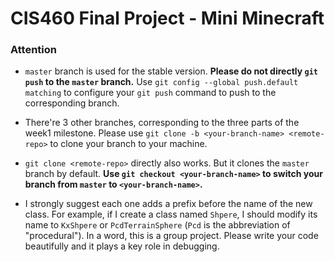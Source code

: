 # CIS460 Final Project - Mini Minecraft #


### Attention

* `master` branch is used for the stable version. **Please do not directly `git push` to the `master` branch.** Use `git config --global push.default matching` to configure your `git push` command to push to the corresponding branch.

* There're 3 other branches, corresponding to the three parts of the week1 milestone. Please use `git clone -b <your-branch-name> <remote-repo>` to clone your branch to your machine.

* `git clone <remote-repo>` directly also works. But it clones the `master` branch by default. **Use `git checkout <your-branch-name>` to switch your branch from `master` to `<your-branch-name>`.**

* I strongly suggest each one adds a prefix before the name of the new class. For example, if I create a class named `Shpere`, I should modify its name to `KxShpere` or `PcdTerrainSphere` (`Pcd` is the abbreviation of "procedural"). In a word, this is a group project. Please write your code beautifully and it plays a key role in debugging.